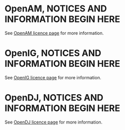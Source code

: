 # OpenAM, NOTICES AND INFORMATION BEGIN HERE

See [OpenAM licence page](http://openam.forgerock.org/license.html) for more information.

# OpenIG, NOTICES AND INFORMATION BEGIN HERE

See [OpenIG licence page](http://openig.forgerock.org/license.html) for more information.

# OpenDJ, NOTICES AND INFORMATION BEGIN HERE

See [OpenDJ licence page](http://opendj.forgerock.org/license.html) for more information.